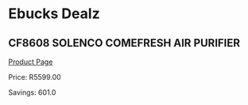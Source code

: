 
# Ebucks Dealz
## CF8608 SOLENCO COMEFRESH AIR PURIFIER
[Product Page](https://www.ebucks.com/web/shop/productSelected.do?prodId=319789685&catId=1157551316)

Price: R5599.00

Savings: 601.0


	